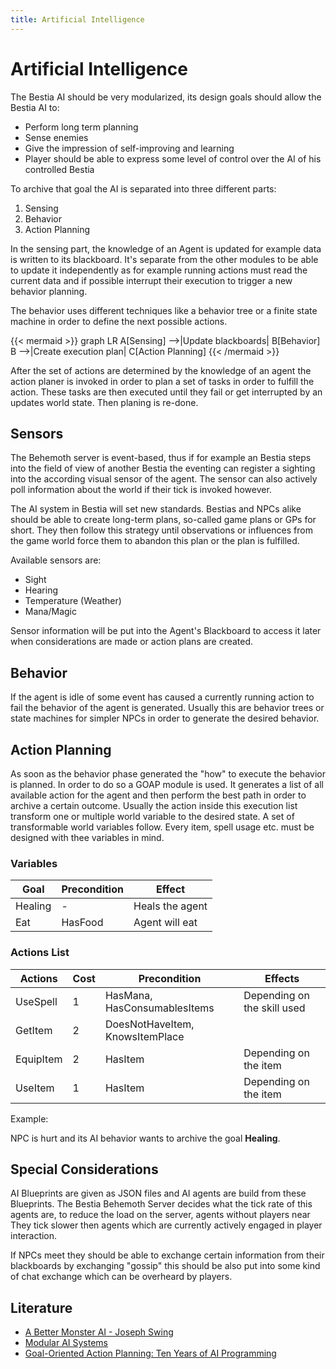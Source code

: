 ```yaml
---
title: Artificial Intelligence
---
```

# Artificial Intelligence

The Bestia AI should be very modularized, its design goals should allow the Bestia AI to:

* Perform long term planning
* Sense enemies
* Give the impression of self-improving and learning
* Player should be able to express some level of control over the AI of his controlled Bestia

To archive that goal the AI is separated into three different parts:

1. Sensing
2. Behavior
3. Action Planning

In the sensing part, the knowledge of an Agent is updated for example data is written to its blackboard.
It's separate from the other modules to be able to update it independently as for example running
actions must read the current data and if possible interrupt their execution to trigger a new behavior planning.

The behavior uses different techniques like a behavior tree or a finite state machine in order to define the next
possible actions.

{{< mermaid >}}
graph LR
    A[Sensing] -->|Update blackboards| B[Behavior]
    B -->|Create execution plan| C[Action Planning]
{{< /mermaid >}}

After the set of actions are determined by the knowledge of an agent the action planer is invoked in order to plan
a set of tasks in order to fulfill the action. These tasks are then executed until they fail or get interrupted by an
updates world state. Then planing is re-done.

## Sensors

The Behemoth server is event-based, thus if for example an Bestia steps into the field of view of another Bestia the
eventing can register a sighting into the according visual sensor of the agent.
The sensor can also actively poll information about the world if their tick is invoked however.

The AI system in Bestia will set new standards. Bestias and NPCs alike should be able to create long-term plans, so-called
game plans or GPs for short. They then follow this strategy until observations or influences from the game world force them
to abandon this plan or the plan is fulfilled.

Available sensors are:

* Sight
* Hearing
* Temperature (Weather)
* Mana/Magic

Sensor information will be put into the Agent's Blackboard to access it later when considerations are made or action plans
are created.

## Behavior

If the agent is idle of some event has caused a currently running action to fail the behavior of the agent is generated.
Usually this are behavior trees or state machines for simpler NPCs in order to generate the desired behavior.

## Action Planning

As soon as the behavior phase generated the "how" to execute the behavior is planned. In order to do so a GOAP module is
used. It generates a list of all available action for the agent and then perform the best path in order to archive a certain
outcome. Usually the action inside this execution list transform one or multiple world variable to the desired state.
A set of transformable world variables follow. Every item, spell usage etc. must be designed with thee variables in mind.

### Variables

| Goal    | Precondition | Effect          |
| ------- | ------------ | --------------- |
| Healing | -            | Heals the agent |
| Eat     | HasFood      | Agent will eat  |

### Actions List

| Actions   | Cost | Precondition                    | Effects                     |
| --------- | ---- | ------------------------------- | --------------------------- |
| UseSpell  | 1    | HasMana, HasConsumablesItems    | Depending on the skill used |
| GetItem   | 2    | DoesNotHaveItem, KnowsItemPlace |                             |
| EquipItem | 2    | HasItem                         | Depending on the item       |
| UseItem   | 1    | HasItem                         | Depending on the item       |

Example:

NPC is hurt and its AI behavior wants to archive the goal **Healing**.



## Special Considerations

AI Blueprints are given as JSON files and AI agents are build from these Blueprints. The Bestia Behemoth
Server decides what the tick rate of this agents are, to reduce the load on the server, agents without players near
They tick slower then agents which are currently actively engaged in player interaction.

If NPCs meet they should be able to exchange certain information from their blackboards by exchanging "gossip" this
should be also put into some kind of chat exchange which can be overheard by players.

## Literature

* [A Better Monster AI - Joseph Swing](http://www.roguebasin.com/index.php?title=A_Better_Monster_AI)
* [Modular AI Systems](https://www.youtube.com/watch?v=IvK0ZlNoxjw)
* [Goal-Oriented Action Planning: Ten Years of AI Programming](https://www.youtube.com/watch?v=gm7K68663rA)